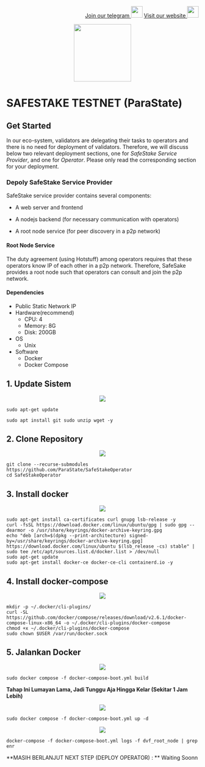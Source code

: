 <p style="font-size:14px" align="right">
<a href="https://t.me/bangpateng_group" target="_blank">Join our telegram <img src="https://user-images.githubusercontent.com/50621007/183283867-56b4d69f-bc6e-4939-b00a-72aa019d1aea.png" width="30"/></a>
<a href="https://bangpateng.com/" target="_blank">Visit our website <img src="https://user-images.githubusercontent.com/38981255/184068977-2d456b1a-9b50-4b75-a0a7-4909a7c78991.png" width="30"/></a>
</p>

<p align="center">
  <img height="150" height="auto" src="https://user-images.githubusercontent.com/38981255/184852284-08b36261-236b-4027-bdc3-487858eb09c7.png">
</p>

# SAFESTAKE TESTNET (ParaState)
## Get Started

In our eco-system, validators are delegating their tasks to operators and there is no need for deployment of validators. Therefore, we will discuss below two relevant deployment sections, one for *SafeStake Service Provider*, and one for *Operator*. Please only read the corresponding section for your deployment.

### Depoly SafeStake Service Provider

SafeStake service provider contains several components:

- A web server and frontend

- A nodejs backend (for necessary communication with operators)

- A root node service (for peer discovery in a p2p network)

#### Root Node Service

The duty agreement (using Hotstuff) among operators requires that these operators know IP of each other in a p2p network. Therefore, SafeSake provides a root node such that operators can consult and join the p2p network.

#### Dependencies

 * Public Static Network IP 
 * Hardware(recommend)
   * CPU: 4
   * Memory: 8G
   * Disk: 200GB
 * OS
   * Unix
 * Software
   * Docker
   * Docker Compose 

## 1. Update Sistem
<p align="center">
  <img height="auto" height="auto" src="https://user-images.githubusercontent.com/38981255/184847525-0741dddb-227b-4ff5-86a4-e72533f7963f.PNG">
</p>

```
sudo apt-get update
```
```
sudo apt install git sudo unzip wget -y
```
## 2. Clone Repository
<p align="center">
  <img height="auto" height="auto" src="https://user-images.githubusercontent.com/38981255/184847524-a54ab9a9-40b2-4f54-b2f6-6b2e933d3270.PNG">
</p>

```
git clone --recurse-submodules https://github.com/ParaState/SafeStakeOperator
cd SafeStakeOperator
```
## 3. Install docker
<p align="center">
  <img height="auto" height="auto" src="https://user-images.githubusercontent.com/38981255/184847520-0001a1af-a203-480d-bf49-bb7d95bff7a0.PNG">
</p>

```
sudo apt-get install ca-certificates curl gnupg lsb-release -y
curl -fsSL https://download.docker.com/linux/ubuntu/gpg | sudo gpg --dearmor -o /usr/share/keyrings/docker-archive-keyring.gpg
echo "deb [arch=$(dpkg --print-architecture) signed-by=/usr/share/keyrings/docker-archive-keyring.gpg] https://download.docker.com/linux/ubuntu $(lsb_release -cs) stable" | sudo tee /etc/apt/sources.list.d/docker.list > /dev/null
sudo apt-get update
sudo apt-get install docker-ce docker-ce-cli containerd.io -y
```
## 4. Install docker-compose
<p align="center">
  <img height="auto" height="auto" src="https://user-images.githubusercontent.com/38981255/184847512-2e7ccbf3-51b4-485d-b5fe-08578bbf6ae3.PNG">
</p>

```
mkdir -p ~/.docker/cli-plugins/
curl -SL https://github.com/docker/compose/releases/download/v2.6.1/docker-compose-linux-x86_64 -o ~/.docker/cli-plugins/docker-compose
chmod +x ~/.docker/cli-plugins/docker-compose
sudo chown $USER /var/run/docker.sock
```
## 5. Jalankan Docker
<p align="center">
  <img height="auto" height="auto" src="https://user-images.githubusercontent.com/38981255/184858126-e4e7bcc7-acda-44f9-8d74-81e67ea6aa19.PNG">
</p>

```
sudo docker compose -f docker-compose-boot.yml build
```
**Tahap Ini Lumayan Lama, Jadi Tunggu Aja Hingga Kelar (Sekitar 1 Jam Lebih)**
<p align="center">
  <img height="auto" height="auto" src="https://user-images.githubusercontent.com/38981255/184858124-8e74a36e-6f74-4174-825c-297080a07caa.PNG">
</p>

```
sudo docker compose -f docker-compose-boot.yml up -d
```
<p align="center">
  <img height="auto" height="auto" src="https://user-images.githubusercontent.com/38981255/184858118-9937144f-6634-4091-8234-ea92047d5d30.PNG">
</p>

```
docker-compose -f docker-compose-boot.yml logs -f dvf_root_node | grep enr
```

**MASIH BERLANJUT NEXT STEP (DEPLOY OPERATOR) : ** Waiting Soonn
